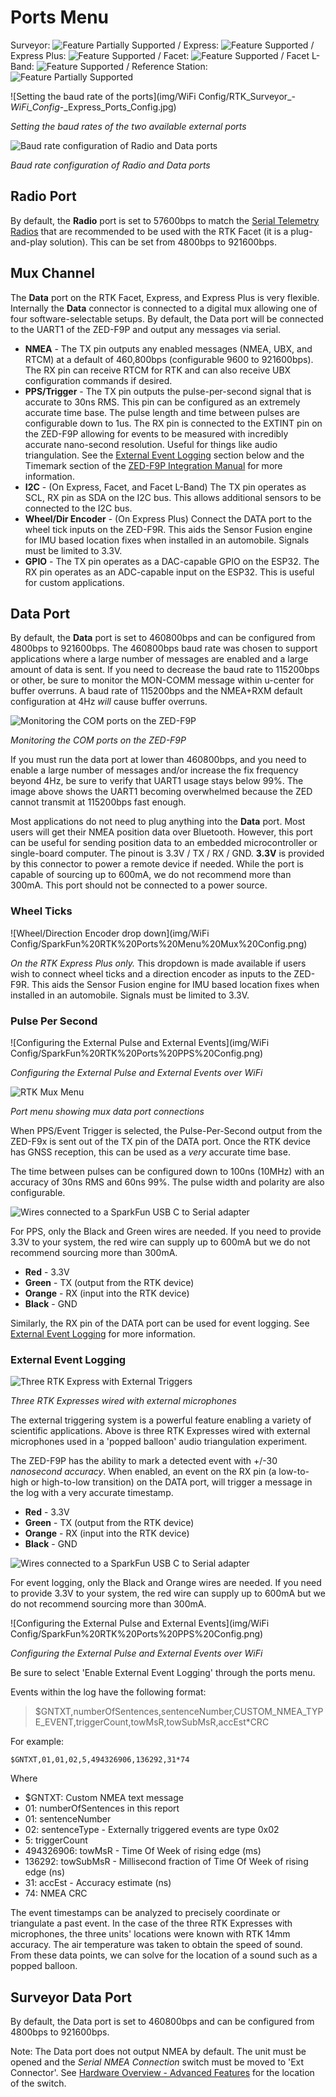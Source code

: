# Ports Menu

Surveyor: ![Feature Partially Supported](img/Icons/YellowDot.png) / Express: ![Feature Supported](img/Icons/GreenDot.png) / Express Plus: ![Feature Supported](img/Icons/GreenDot.png) / Facet: ![Feature Supported](img/Icons/GreenDot.png) / Facet L-Band: ![Feature Supported](img/Icons/GreenDot.png) / Reference Station: ![Feature Partially Supported](img/Icons/YellowDot.png)

![Setting the baud rate of the ports](img/WiFi Config/RTK_Surveyor_-_WiFi_Config_-_Express_Ports_Config.jpg)

*Setting the baud rates of the two available external ports*

![Baud rate configuration of Radio and Data ports](img/Terminal/SparkFun_RTK_Express_-_Ports_Menu.jpg)

*Baud rate configuration of Radio and Data ports*

## Radio Port

By default, the **Radio** port is set to 57600bps to match the [Serial Telemetry Radios](https://www.sparkfun.com/products/19032) that are recommended to be used with the RTK Facet (it is a plug-and-play solution). This can be set from 4800bps to 921600bps.

## Mux Channel

The **Data** port on the RTK Facet, Express, and Express Plus is very flexible. Internally the **Data** connector is connected to a digital mux allowing one of four software-selectable setups. By default, the Data port will be connected to the UART1 of the ZED-F9P and output any messages via serial.

* **NMEA** - The TX pin outputs any enabled messages (NMEA, UBX, and RTCM) at a default of 460,800bps (configurable 9600 to 921600bps). The RX pin can receive RTCM for RTK and can also receive UBX configuration commands if desired.
* **PPS/Trigger** - The TX pin outputs the pulse-per-second signal that is accurate to 30ns RMS. This pin can be configured as an extremely accurate time base. The pulse length and time between pulses are configurable down to 1us. The RX pin is connected to the EXTINT pin on the ZED-F9P allowing for events to be measured with incredibly accurate nano-second resolution. Useful for things like audio triangulation. See the [External Event Logging](#surveyor-data-port) section below and the Timemark section of the [ZED-F9P Integration Manual](https://cdn.sparkfun.com/assets/learn_tutorials/1/8/5/7/ZED-F9P_IntegrationManual__UBX-18010802_.pdf) for more information.
* **I2C** - (On Express, Facet, and Facet L-Band) The TX pin operates as SCL, RX pin as SDA on the I2C bus. This allows additional sensors to be connected to the I2C bus.
* **Wheel/Dir Encoder** - (On Express Plus) Connect the DATA port to the wheel tick inputs on the ZED-F9R. This aids the Sensor Fusion engine for IMU based location fixes when installed in an automobile. Signals must be limited to 3.3V.
* **GPIO** - The TX pin operates as a DAC-capable GPIO on the ESP32. The RX pin operates as an ADC-capable input on the ESP32. This is useful for custom applications.

## Data Port

By default, the **Data** port is set to 460800bps and can be configured from 4800bps to 921600bps. The 460800bps baud rate was chosen to support applications where a large number of messages are enabled and a large amount of data is sent. If you need to decrease the baud rate to 115200bps or other, be sure to monitor the MON-COMM message within u-center for buffer overruns. A baud rate of 115200bps and the NMEA+RXM default configuration at 4Hz *will* cause buffer overruns.

![Monitoring the COM ports on the ZED-F9P](img/SparkFun_RTK_Express_-_Ports_Menu_MON-COMM_Overrun.jpg)

*Monitoring the COM ports on the ZED-F9P*

If you must run the data port at lower than 460800bps, and you need to enable a large number of messages and/or increase the fix frequency beyond 4Hz, be sure to verify that UART1 usage stays below 99%. The image above shows the UART1 becoming overwhelmed because the ZED cannot transmit at 115200bps fast enough.

Most applications do not need to plug anything into the **Data** port. Most users will get their NMEA position data over Bluetooth. However, this port can be useful for sending position data to an embedded microcontroller or single-board computer. The pinout is 3.3V / TX / RX / GND. **3.3V** is provided by this connector to power a remote device if needed. While the port is capable of sourcing up to 600mA, we do not recommend more than 300mA. This port should not be connected to a power source.

### Wheel Ticks

![Wheel/Direction Encoder drop down](img/WiFi Config/SparkFun%20RTK%20Ports%20Menu%20Mux%20Config.png)

*On the RTK Express Plus only.* This dropdown is made available if users wish to connect wheel ticks and a direction encoder as inputs to the ZED-F9R. This aids the Sensor Fusion engine for IMU based location fixes when installed in an automobile. Signals must be limited to 3.3V.

### Pulse Per Second

![Configuring the External Pulse and External Events](img/WiFi Config/SparkFun%20RTK%20Ports%20PPS%20Config.png)

*Configuring the External Pulse and External Events over WiFi*

![RTK Mux Menu](img/Terminal/SparkFun_RTK_Express_-_Ports_Menu_Mux.jpg)

*Port menu showing mux data port connections*

When PPS/Event Trigger is selected, the Pulse-Per-Second output from the ZED-F9x is sent out of the TX pin of the DATA port. Once the RTK device has GNSS reception, this can be used as a *very* accurate time base. 

The time between pulses can be configured down to 100ns (10MHz) with an accuracy of 30ns RMS and 60ns 99%. The pulse width and polarity are also configurable.

![Wires connected to a SparkFun USB C to Serial adapter](img/SparkFun_RTK_Facet_-_Data_Port_to_USB.jpg)

For PPS, only the Black and Green wires are needed. If you need to provide 3.3V to your system, the red wire can supply up to 600mA but we do not recommend sourcing more than 300mA.

* **Red** - 3.3V
* **Green** - TX (output from the RTK device)
* **Orange** - RX (input into the RTK device)
* **Black** - GND

Similarly, the RX pin of the DATA port can be used for event logging. See [External Event Logging](menu_ports.md#external-event-logging) for more information.

### External Event Logging

![Three RTK Express with External Triggers](img/RTK%20Express%20with%20External%20Microphones.png)

*Three RTK Expresses wired with external microphones*

The external triggering system is a powerful feature enabling a variety of scientific applications. Above is three RTK Expresses wired with external microphones used in a 'popped balloon' audio triangulation experiment.

The ZED-F9P has the ability to mark a detected event with +/-30 *nanosecond accuracy*. When enabled, an event on the RX pin (a low-to-high or high-to-low transition) on the DATA port, will trigger a message in the log with a very accurate timestamp. 

* **Red** - 3.3V
* **Green** - TX (output from the RTK device)
* **Orange** - RX (input into the RTK device)
* **Black** - GND

![Wires connected to a SparkFun USB C to Serial adapter](img/SparkFun_RTK_Facet_-_Data_Port_to_USB.jpg)

For event logging, only the Black and Orange wires are needed. If you need to provide 3.3V to your system, the red wire can supply up to 600mA but we do not recommend sourcing more than 300mA.

![Configuring the External Pulse and External Events](img/WiFi Config/SparkFun%20RTK%20Ports%20PPS%20Config.png)

*Configuring the External Pulse and External Events over WiFi*

Be sure to select 'Enable External Event Logging' through the ports menu.

Events within the log have the following format:

> $GNTXT,numberOfSentences,sentenceNumber,CUSTOM_NMEA_TYPE_EVENT,triggerCount,towMsR,towSubMsR,accEst*CRC

For example: 

    $GNTXT,01,01,02,5,494326906,136292,31*74

Where

* $GNTXT: Custom NMEA text message
* 01: numberOfSentences in this report
* 01: sentenceNumber
* 02: sentenceType - Externally triggered events are type 0x02
* 5: triggerCount
* 494326906: towMsR - Time Of Week of rising edge (ms)
* 136292: towSubMsR - Millisecond fraction of Time Of Week of rising edge (ns)
* 31: accEst - Accuracy estimate (ns)
* 74: NMEA CRC

The event timestamps can be analyzed to precisely coordinate or triangulate a past event. In the case of the three RTK Expresses with microphones, the three units' locations were known with RTK 14mm accuracy. The air temperature was taken to obtain the speed of sound. From these data points, we can solve for the location of a sound such as a popped balloon.

## Surveyor Data Port

By default, the Data port is set to 460800bps and can be configured from 4800bps to 921600bps. 

Note: The Data port does not output NMEA by default. The unit must be opened and the *Serial NMEA Connection* switch must be moved to 'Ext Connector'. See [Hardware Overview - Advanced Features](https://learn.sparkfun.com/tutorials/sparkfun-rtk-surveyor-hookup-guide/all#hardware-overview---advanced-features) for the location of the switch.

